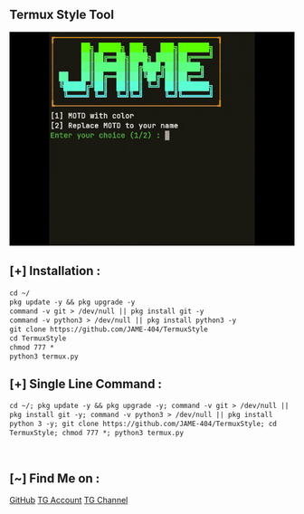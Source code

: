 <h2>Termux Style Tool</h2>

![Termux Style Tool](https://raw.githubusercontent.com/JAME-404/TermuxStyle/refs/heads/Files/logo.gif)

## [+] Installation :
```
cd ~/
pkg update -y && pkg upgrade -y
command -v git > /dev/null || pkg install git -y
command -v python3 > /dev/null || pkg install python3 -y
git clone https://github.com/JAME-404/TermuxStyle
cd TermuxStyle
chmod 777 *
python3 termux.py
```
<p align="center">

## [+] Single Line Command :

```
cd ~/; pkg update -y && pkg upgrade -y; command -v git > /dev/null || pkg install git -y; command -v python3 > /dev/null || pkg install python 3 -y; git clone https://github.com/JAME-404/TermuxStyle; cd TermuxStyle; chmod 777 *; python3 termux.py
```
<br>
<p align="center">


## [~] Find Me on :

<a href="https://www.github.com/JAME-404">GitHub</a>
<a href="https://t.me/JAMES_2007">TG Account</a>
<a href="https://t.me/JAME_EMPIRE">TG Channel</a>
